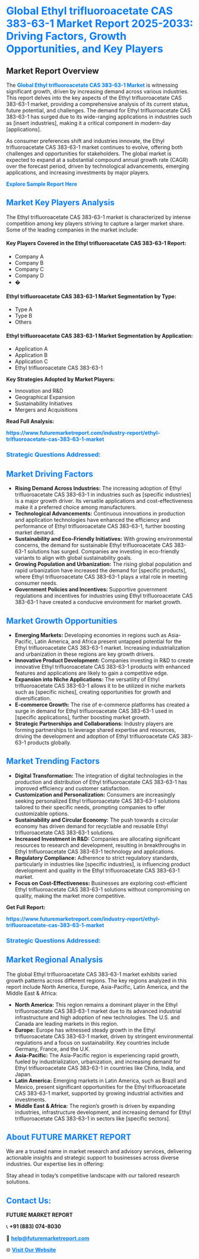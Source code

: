 <h1 style="color: #007BFF;">Global Ethyl trifluoroacetate CAS 383-63-1 Market Report 2025-2033: Driving Factors, Growth Opportunities, and Key Players</h1>

<section id="overview">
<h2>Market Report Overview</h2>
<p>The <a href="https://www.futuremarketreport.com/industry-report/ethyl-trifluoroacetate-cas-383-63-1-market" style="color: #007BFF; text-decoration: none;"><strong>Global Ethyl trifluoroacetate CAS 383-63-1 Market</strong></a> is witnessing significant growth, driven by increasing demand across various industries. This report delves into the key aspects of the Ethyl trifluoroacetate CAS 383-63-1 market, providing a comprehensive analysis of its current status, future potential, and challenges. The demand for Ethyl trifluoroacetate CAS 383-63-1 has surged due to its wide-ranging applications in industries such as [insert industries], making it a critical component in modern-day [applications].</p>
<p>As consumer preferences shift and industries innovate, the Ethyl trifluoroacetate CAS 383-63-1 market continues to evolve, offering both challenges and opportunities for stakeholders. The global market is expected to expand at a substantial compound annual growth rate (CAGR) over the forecast period, driven by technological advancements, emerging applications, and increasing investments by major players.</p>
</section>

<section id="overview">
<p><a href="https://www.futuremarketreport.com/request-sample/reportId=116370" style="color: #007BFF; text-decoration: none;"><strong>Explore Sample Report Here</strong></a></p>
</section>

<section id="key-players">
<h2 style="color: #007BFF;">Market Key Players Analysis</h2>
<p>The Ethyl trifluoroacetate CAS 383-63-1 market is characterized by intense competition among key players striving to capture a larger market share. Some of the leading companies in the market include:</p>
<h4>Key Players Covered in the Ethyl trifluoroacetate CAS 383-63-1 Report:</h4>
<ul><li>Company A</li><li>Company B</li><li>Company C</li><li>Company D</li><li>�</li></ul>
<h4>Ethyl trifluoroacetate CAS 383-63-1 Market Segmentation by Type:</h4>
<ul><li>Type A</li><li>Type B</li><li>Others</li></ul>

<h4>Ethyl trifluoroacetate CAS 383-63-1 Market Segmentation by Application:</h4>
<ul><li>Application A</li><li>Application B</li><li>Application C</li><li>Ethyl trifluoroacetate CAS 383-63-1</li></ul>
<p><strong>Key Strategies Adopted by Market Players:</strong></p>
<ul>
<li>Innovation and R&D</li>
<li>Geographical Expansion</li>
<li>Sustainability Initiatives</li>
<li>Mergers and Acquisitions</li>
</ul>
</section>

<section>
<p><strong>Read Full Analysis: </strong></p><a href="https://www.futuremarketreport.com/industry-report/ethyl-trifluoroacetate-cas-383-63-1-market" style="color: #007BFF; text-decoration: none;"><strong>https://www.futuremarketreport.com/industry-report/ethyl-trifluoroacetate-cas-383-63-1-market</strong></a>
<h3 style="color: #007BFF;">Strategic Questions Addressed:</h3>
</section>

<section id="driving-factors">
<h2 style="color: #007BFF;">Market Driving Factors</h2>
<ul>
<li><strong>Rising Demand Across Industries:</strong> The increasing adoption of Ethyl trifluoroacetate CAS 383-63-1 in industries such as [specific industries] is a major growth driver. Its versatile applications and cost-effectiveness make it a preferred choice among manufacturers.</li>
<li><strong>Technological Advancements:</strong> Continuous innovations in production and application technologies have enhanced the efficiency and performance of Ethyl trifluoroacetate CAS 383-63-1, further boosting market demand.</li>
<li><strong>Sustainability and Eco-Friendly Initiatives:</strong> With growing environmental concerns, the demand for sustainable Ethyl trifluoroacetate CAS 383-63-1 solutions has surged. Companies are investing in eco-friendly variants to align with global sustainability goals.</li>
<li><strong>Growing Population and Urbanization:</strong> The rising global population and rapid urbanization have increased the demand for [specific products], where Ethyl trifluoroacetate CAS 383-63-1 plays a vital role in meeting consumer needs.</li>
<li><strong>Government Policies and Incentives:</strong> Supportive government regulations and incentives for industries using Ethyl trifluoroacetate CAS 383-63-1 have created a conducive environment for market growth.</li>
</ul>
</section>

<section id="growth-opportunities">
<h2 style="color: #007BFF;">Market Growth Opportunities</h2>
<ul>
<li><strong>Emerging Markets:</strong> Developing economies in regions such as Asia-Pacific, Latin America, and Africa present untapped potential for the Ethyl trifluoroacetate CAS 383-63-1 market. Increasing industrialization and urbanization in these regions are key growth drivers.</li>
<li><strong>Innovative Product Development:</strong> Companies investing in R&D to create innovative Ethyl trifluoroacetate CAS 383-63-1 products with enhanced features and applications are likely to gain a competitive edge.</li>
<li><strong>Expansion into Niche Applications:</strong> The versatility of Ethyl trifluoroacetate CAS 383-63-1 allows it to be utilized in niche markets such as [specific niches], creating opportunities for growth and diversification.</li>
<li><strong>E-commerce Growth:</strong> The rise of e-commerce platforms has created a surge in demand for Ethyl trifluoroacetate CAS 383-63-1 used in [specific applications], further boosting market growth.</li>
<li><strong>Strategic Partnerships and Collaborations:</strong> Industry players are forming partnerships to leverage shared expertise and resources, driving the development and adoption of Ethyl trifluoroacetate CAS 383-63-1 products globally.</li>
</ul>
</section>

<section id="trending-factors">
<h2 style="color: #007BFF;">Market Trending Factors</h2>
<ul>
<li><strong>Digital Transformation:</strong> The integration of digital technologies in the production and distribution of Ethyl trifluoroacetate CAS 383-63-1 has improved efficiency and customer satisfaction.</li>
<li><strong>Customization and Personalization:</strong> Consumers are increasingly seeking personalized Ethyl trifluoroacetate CAS 383-63-1 solutions tailored to their specific needs, prompting companies to offer customizable options.</li>
<li><strong>Sustainability and Circular Economy:</strong> The push towards a circular economy has driven demand for recyclable and reusable Ethyl trifluoroacetate CAS 383-63-1 solutions.</li>
<li><strong>Increased Investment in R&D:</strong> Companies are allocating significant resources to research and development, resulting in breakthroughs in Ethyl trifluoroacetate CAS 383-63-1 technology and applications.</li>
<li><strong>Regulatory Compliance:</strong> Adherence to strict regulatory standards, particularly in industries like [specific industries], is influencing product development and quality in the Ethyl trifluoroacetate CAS 383-63-1 market.</li>
<li><strong>Focus on Cost-Effectiveness:</strong> Businesses are exploring cost-efficient Ethyl trifluoroacetate CAS 383-63-1 solutions without compromising on quality, making the market more competitive.</li>
</ul>
</section>

<section>
<p><strong>Get Full Report: </strong></p><a href="https://www.futuremarketreport.com/industry-report/ethyl-trifluoroacetate-cas-383-63-1-market" style="color: #007BFF; text-decoration: none;"><strong>https://www.futuremarketreport.com/industry-report/ethyl-trifluoroacetate-cas-383-63-1-market</strong></a>
<h3 style="color: #007BFF;">Strategic Questions Addressed:</h3>
</section>


<section id="regional-analysis">
<h2 style="color: #007BFF;">Market Regional Analysis</h2>
<p>The global Ethyl trifluoroacetate CAS 383-63-1 market exhibits varied growth patterns across different regions. The key regions analyzed in this report include North America, Europe, Asia-Pacific, Latin America, and the Middle East & Africa:</p>
<ul>
<li><strong>North America:</strong> This region remains a dominant player in the Ethyl trifluoroacetate CAS 383-63-1 market due to its advanced industrial infrastructure and high adoption of new technologies. The U.S. and Canada are leading markets in this region.</li>
<li><strong>Europe:</strong> Europe has witnessed steady growth in the Ethyl trifluoroacetate CAS 383-63-1 market, driven by stringent environmental regulations and a focus on sustainability. Key countries include Germany, France, and the U.K.</li>
<li><strong>Asia-Pacific:</strong> The Asia-Pacific region is experiencing rapid growth, fueled by industrialization, urbanization, and increasing demand for Ethyl trifluoroacetate CAS 383-63-1 in countries like China, India, and Japan.</li>
<li><strong>Latin America:</strong> Emerging markets in Latin America, such as Brazil and Mexico, present significant opportunities for the Ethyl trifluoroacetate CAS 383-63-1 market, supported by growing industrial activities and investments.</li>
<li><strong>Middle East & Africa:</strong> The region’s growth is driven by expanding industries, infrastructure development, and increasing demand for Ethyl trifluoroacetate CAS 383-63-1 in sectors like [specific sectors].</li>
</ul>
</section>

<footer>
<h2 style="color: #007BFF;">About FUTURE MARKET REPORT</h2>
<p>We are a trusted name in market research and advisory services, delivering actionable insights and strategic support to businesses across diverse industries. Our expertise lies in offering:</p>

<p>Stay ahead in today’s competitive landscape with our tailored research solutions.</p>

<h2 style="color: #007BFF;">Contact Us:</h2>
<p><strong>FUTURE MARKET REPORT</strong></p>
<p>📞 <strong>+91 (883) 074-8030</strong></p>
<p>📧 <strong><a href="mailto:help@futuremarketreport.com" style="color: #007BFF;">help@futuremarketreport.com</a></strong></p>
<p>🌐 <strong><a href="https://www.futuremarketreport.com/" style="color: #007BFF;">Visit Our Website</a></strong></p>
</footer>